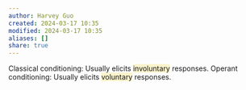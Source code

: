 ```yaml
---
author: Harvey Guo
created: 2024-03-17 10:35
modified: 2024-03-17 10:35
aliases: []
share: true
---
```

Classical conditioning: Usually elicits <span style="background:rgba(240, 200, 0, 0.2)">involuntary</span> responses.
Operant conditioning: Usually elicits <span style="background:rgba(240, 200, 0, 0.2)">voluntary</span> responses.
